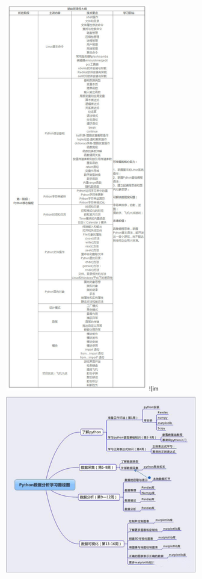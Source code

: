 ![img](assets/v2-6e45ec4a9c39c98f47508a40c0f2f596_hd.jpg)![im





![img](assets/v2-fd2d02fd5c166c2fc81d0733ae185294_hd.jpg)


